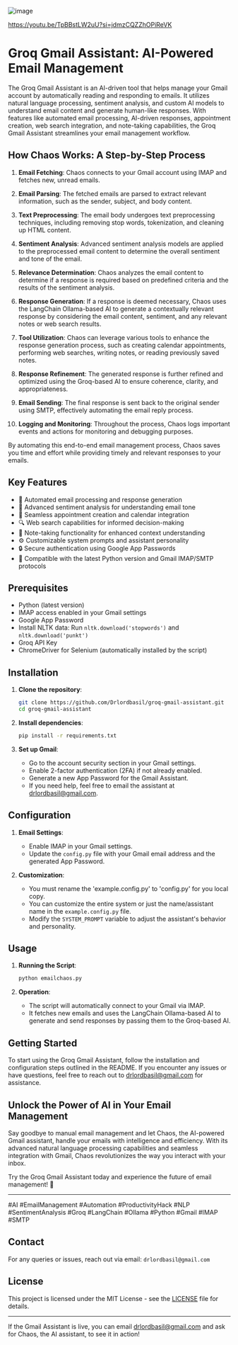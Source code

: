 ![image](https://github.com/Drlordbasil/groq-gmail-assistant/assets/126736516/f2b23158-79d9-4942-a578-21c2181fa78b)

https://youtu.be/TpBBstLW2uU?si=jdmzCQZZhOPiReVK
# Groq Gmail Assistant: AI-Powered Email Management

The Groq Gmail Assistant is an AI-driven tool that helps manage your Gmail account by automatically reading and responding to emails. It utilizes natural language processing, sentiment analysis, and custom AI models to understand email content and generate human-like responses. With features like automated email processing, AI-driven responses, appointment creation, web search integration, and note-taking capabilities, the Groq Gmail Assistant streamlines your email management workflow.

## How Chaos Works: A Step-by-Step Process

1. **Email Fetching**: Chaos connects to your Gmail account using IMAP and fetches new, unread emails.

2. **Email Parsing**: The fetched emails are parsed to extract relevant information, such as the sender, subject, and body content.

3. **Text Preprocessing**: The email body undergoes text preprocessing techniques, including removing stop words, tokenization, and cleaning up HTML content.

4. **Sentiment Analysis**: Advanced sentiment analysis models are applied to the preprocessed email content to determine the overall sentiment and tone of the email.

5. **Relevance Determination**: Chaos analyzes the email content to determine if a response is required based on predefined criteria and the results of the sentiment analysis.

6. **Response Generation**: If a response is deemed necessary, Chaos uses the LangChain Ollama-based AI to generate a contextually relevant response by considering the email content, sentiment, and any relevant notes or web search results.

7. **Tool Utilization**: Chaos can leverage various tools to enhance the response generation process, such as creating calendar appointments, performing web searches, writing notes, or reading previously saved notes.

8. **Response Refinement**: The generated response is further refined and optimized using the Groq-based AI to ensure coherence, clarity, and appropriateness.

9. **Email Sending**: The final response is sent back to the original sender using SMTP, effectively automating the email reply process.

10. **Logging and Monitoring**: Throughout the process, Chaos logs important events and actions for monitoring and debugging purposes.

By automating this end-to-end email management process, Chaos saves you time and effort while providing timely and relevant responses to your emails.

## Key Features

- 🚀 Automated email processing and response generation
- 🧠 Advanced sentiment analysis for understanding email tone
- 📅 Seamless appointment creation and calendar integration
- 🔍 Web search capabilities for informed decision-making
- 📝 Note-taking functionality for enhanced context understanding
- ⚙️ Customizable system prompts and assistant personality
- 🔒 Secure authentication using Google App Passwords
- 📧 Compatible with the latest Python version and Gmail IMAP/SMTP protocols

## Prerequisites

- Python (latest version)
- IMAP access enabled in your Gmail settings
- Google App Password
- Install NLTK data: Run `nltk.download('stopwords')` and `nltk.download('punkt')`
- Groq API Key
- ChromeDriver for Selenium (automatically installed by the script)

## Installation

1. **Clone the repository**:

   ```bash
   git clone https://github.com/Drlordbasil/groq-gmail-assistant.git
   cd groq-gmail-assistant
   ```

2. **Install dependencies**:

   ```bash
   pip install -r requirements.txt
   ```

3. **Set up Gmail**:
   - Go to the account security section in your Gmail settings.
   - Enable 2-factor authentication (2FA) if not already enabled.
   - Generate a new App Password for the Gmail Assistant.
   - If you need help, feel free to email the assistant at drlordbasil@gmail.com.

## Configuration

1. **Email Settings**:
   - Enable IMAP in your Gmail settings.
   - Update the `config.py` file with your Gmail email address and the generated App Password.

2. **Customization**:
   - You must rename the 'example.config.py' to 'config.py' for you local copy.
   - You can customize the entire system or just the name/assistant name in the `example.config.py` file.
   - Modify the `SYSTEM_PROMPT` variable to adjust the assistant's behavior and personality.

## Usage

1. **Running the Script**:

   ```bash
   python emailchaos.py
   ```

2. **Operation**:
   - The script will automatically connect to your Gmail via IMAP.
   - It fetches new emails and uses the LangChain Ollama-based AI to generate and send responses by passing them to the Groq-based AI.

## Getting Started

To start using the Groq Gmail Assistant, follow the installation and configuration steps outlined in the README. If you encounter any issues or have questions, feel free to reach out to drlordbasil@gmail.com for assistance.

## Unlock the Power of AI in Your Email Management

Say goodbye to manual email management and let Chaos, the AI-powered Gmail assistant, handle your emails with intelligence and efficiency. With its advanced natural language processing capabilities and seamless integration with Gmail, Chaos revolutionizes the way you interact with your inbox.

Try the Groq Gmail Assistant today and experience the future of email management! 🌟

---

#AI #EmailManagement #Automation #ProductivityHack #NLP #SentimentAnalysis #Groq #LangChain #Ollama #Python #Gmail #IMAP #SMTP

## Contact

For any queries or issues, reach out via email: `drlordbasil@gmail.com`

## License

This project is licensed under the MIT License - see the [LICENSE](LICENSE) file for details.

---

If the Gmail Assistant is live, you can email drlordbasil@gmail.com and ask for Chaos, the AI assistant, to see it in action!
